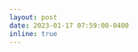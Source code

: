 ```yaml
---
layout: post
date: 2023-01-17 07:59:00-0400
inline: true
---
```

<!-- We have been received 2nd Award for Scientific and Technological Advancement, Chinese Institute of Electronics! ✨ 😄 See [here](https://www.cie.org.cn/list_43/11140.html)! -->
